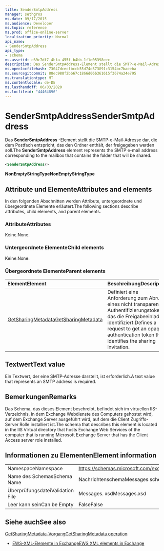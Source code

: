 ```yaml
---
title: SenderSmtpAddress
manager: sethgros
ms.date: 09/17/2015
ms.audience: Developer
ms.topic: reference
ms.prod: office-online-server
localization_priority: Normal
api_name:
- SenderSmtpAddress
api_type:
- schema
ms.assetid: e39c7df7-4bfa-455f-b4bb-1f1d05398eec
description: Das SenderSmtpAddress-Element stellt die SMTP-e-Mail-Adresse dar, die dem Postfach entspricht, das den Ordner enthält, der freigegeben werden soll.
ms.openlocfilehash: 73047dcecfbccb55d74e373891c3154bc7baeeba
ms.sourcegitcommit: 88ec988f2bb67c1866d06b361615f3674a24e795
ms.translationtype: MT
ms.contentlocale: de-DE
ms.lasthandoff: 06/03/2020
ms.locfileid: "44464896"
---
```

# <a name="sendersmtpaddress"></a><span data-ttu-id="42318-103">SenderSmtpAddress</span><span class="sxs-lookup"><span data-stu-id="42318-103">SenderSmtpAddress</span></span>

<span data-ttu-id="42318-104">Das **SenderSmtpAddress** -Element stellt die SMTP-e-Mail-Adresse dar, die dem Postfach entspricht, das den Ordner enthält, der freigegeben werden soll.</span><span class="sxs-lookup"><span data-stu-id="42318-104">The **SenderSmtpAddress** element represents the SMTP e-mail address corresponding to the mailbox that contains the folder that will be shared.</span></span> 
  
```xml
<SenderSmtpAddress/>
```

 <span data-ttu-id="42318-105">**NonEmptyStringType**</span><span class="sxs-lookup"><span data-stu-id="42318-105">**NonEmptyStringType**</span></span>
## <a name="attributes-and-elements"></a><span data-ttu-id="42318-106">Attribute und Elemente</span><span class="sxs-lookup"><span data-stu-id="42318-106">Attributes and elements</span></span>

<span data-ttu-id="42318-107">In den folgenden Abschnitten werden Attribute, untergeordnete und übergeordnete Elemente erläutert.</span><span class="sxs-lookup"><span data-stu-id="42318-107">The following sections describe attributes, child elements, and parent elements.</span></span>
  
### <a name="attributes"></a><span data-ttu-id="42318-108">Attribute</span><span class="sxs-lookup"><span data-stu-id="42318-108">Attributes</span></span>

<span data-ttu-id="42318-109">Keine.</span><span class="sxs-lookup"><span data-stu-id="42318-109">None.</span></span>
  
### <a name="child-elements"></a><span data-ttu-id="42318-110">Untergeordnete Elemente</span><span class="sxs-lookup"><span data-stu-id="42318-110">Child elements</span></span>

<span data-ttu-id="42318-111">Keine.</span><span class="sxs-lookup"><span data-stu-id="42318-111">None.</span></span>
  
### <a name="parent-elements"></a><span data-ttu-id="42318-112">Übergeordnete Elemente</span><span class="sxs-lookup"><span data-stu-id="42318-112">Parent elements</span></span>

|<span data-ttu-id="42318-113">**Element**</span><span class="sxs-lookup"><span data-stu-id="42318-113">**Element**</span></span>|<span data-ttu-id="42318-114">**Beschreibung**</span><span class="sxs-lookup"><span data-stu-id="42318-114">**Description**</span></span>|
|:-----|:-----|
|[<span data-ttu-id="42318-115">GetSharingMetadata</span><span class="sxs-lookup"><span data-stu-id="42318-115">GetSharingMetadata</span></span>](getsharingmetadata.md) <br/> |<span data-ttu-id="42318-116">Definiert eine Anforderung zum Abrufen eines nicht transparenten Authentifizierungstokens, das die Freigabeeinladung identifiziert.</span><span class="sxs-lookup"><span data-stu-id="42318-116">Defines a request to get an opaque authentication token that identifies the sharing invitation.</span></span>  <br/> |
   
## <a name="text-value"></a><span data-ttu-id="42318-117">Textwert</span><span class="sxs-lookup"><span data-stu-id="42318-117">Text value</span></span>

<span data-ttu-id="42318-118">Ein Textwert, der eine SMTP-Adresse darstellt, ist erforderlich.</span><span class="sxs-lookup"><span data-stu-id="42318-118">A text value that represents an SMTP address is required.</span></span>
  
## <a name="remarks"></a><span data-ttu-id="42318-119">Bemerkungen</span><span class="sxs-lookup"><span data-stu-id="42318-119">Remarks</span></span>

<span data-ttu-id="42318-120">Das Schema, das dieses Element beschreibt, befindet sich im virtuellen IIS-Verzeichnis, in dem Exchange Webdienste des Computers gehostet wird, auf dem Exchange Server ausgeführt wird, auf dem die Client Zugriffs-Server Rolle installiert ist.</span><span class="sxs-lookup"><span data-stu-id="42318-120">The schema that describes this element is located in the IIS Virtual directory that hosts Exchange Web Services of the computer that is running Microsoft Exchange Server that has the Client Access server role installed.</span></span>
  
## <a name="element-information"></a><span data-ttu-id="42318-121">Informationen zu Elementen</span><span class="sxs-lookup"><span data-stu-id="42318-121">Element information</span></span>

|||
|:-----|:-----|
|<span data-ttu-id="42318-122">Namespace</span><span class="sxs-lookup"><span data-stu-id="42318-122">Namespace</span></span>  <br/> |https://schemas.microsoft.com/exchange/services/2006/messages  <br/> |
|<span data-ttu-id="42318-123">Name des Schemas</span><span class="sxs-lookup"><span data-stu-id="42318-123">Schema Name</span></span>  <br/> |<span data-ttu-id="42318-124">Nachrichtenschema</span><span class="sxs-lookup"><span data-stu-id="42318-124">Messages schema</span></span>  <br/> |
|<span data-ttu-id="42318-125">Überprüfungsdatei</span><span class="sxs-lookup"><span data-stu-id="42318-125">Validation File</span></span>  <br/> |<span data-ttu-id="42318-126">Messages. xsd</span><span class="sxs-lookup"><span data-stu-id="42318-126">Messages.xsd</span></span>  <br/> |
|<span data-ttu-id="42318-127">Leer kann sein</span><span class="sxs-lookup"><span data-stu-id="42318-127">Can be Empty</span></span>  <br/> |<span data-ttu-id="42318-128">False</span><span class="sxs-lookup"><span data-stu-id="42318-128">False</span></span>  <br/> |
   
## <a name="see-also"></a><span data-ttu-id="42318-129">Siehe auch</span><span class="sxs-lookup"><span data-stu-id="42318-129">See also</span></span>



[<span data-ttu-id="42318-130">GetSharingMetadata-Vorgang</span><span class="sxs-lookup"><span data-stu-id="42318-130">GetSharingMetadata operation</span></span>](getsharingmetadata-operation.md)


- [<span data-ttu-id="42318-131">EWS-XML-Elemente in Exchange</span><span class="sxs-lookup"><span data-stu-id="42318-131">EWS XML elements in Exchange</span></span>](ews-xml-elements-in-exchange.md)

